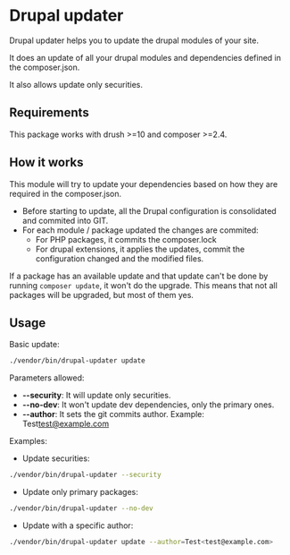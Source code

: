 # Drupal updater

Drupal updater helps you to update the drupal modules of your site.

It does an update of all your drupal modules and dependencies defined in the composer.json.

It also allows update only securities.

## Requirements

This package works with drush >=10 and composer >=2.4.

## How it works


This module will try to update your dependencies based on how they are required in the composer.json.

- Before starting to update, all the Drupal configuration is consolidated and commited into GIT.
- For each module / package updated the changes are commited:
  - For PHP packages, it commits the composer.lock
  - For drupal extensions, it applies the updates, commit the configuration changed and the modified files.

If a package has an available update and that update can't be done by running `composer update`, it won't do the upgrade. This means that not all packages will be upgraded, but most of them yes.

## Usage

Basic update:

```bash
./vendor/bin/drupal-updater update
```

Parameters allowed:

- **--security**: It will update only securities.
- **--no-dev**: It won't update dev dependencies, only the primary ones.
- **--author**: It sets the git commits author. Example: Test<test@example.com>

Examples:

- Update securities:

```bash
./vendor/bin/drupal-updater --security
```

- Update only primary packages:

```bash
./vendor/bin/drupal-updater --no-dev
```

- Update with a specific author:

```bash
./vendor/bin/drupal-updater update --author=Test<test@example.com>
```

